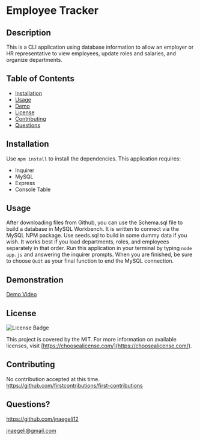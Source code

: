 # Employee Tracker 
## Description
This is a CLI application using database information to allow an employer or HR representative to view employees, update roles and salaries, and organize departments.
## Table of Contents
* [Installation](#installation)
* [Usage](#usage)
* [Demo](#demonstration)
* [License](#license)
* [Contributing](#contributing)
* [Questions](#questions)
## Installation
Use `npm install` to install the dependencies. This application requires:
- Inquirer
- MySQL
- Express
- Console Table
## Usage
After downloading files from Github, you can use the Schema.sql file to build a database in MySQL Workbench. It is written to connect via the MySQL NPM package. Use seeds.sql to build in some dummy data if you wish. It works best if you load departments, roles, and employees separately in that order.
Run this application in your terminal by typing `node app.js` and answering the inquirer prompts. When you are finished, be sure to choose `Quit` as your final function to end the MySQL connection.
## Demonstration
[Demo Video](https://drive.google.com/file/d/1HUfJn14mLWkfrkMQ5WqfCUe6u54qvK0B/view)
## License
![License Badge](https://img.shields.io/badge/license-MIT-blue)

This project is covered by the MIT. For more information on available licenses, visit [https://choosealicense.com/](https://choosealicense.com/).
## Contributing
No contribution accepted at this time.
https://github.com/firstcontributions/first-contributions
## Questions?
https://github.com/jnaegeli12

jnaegeli@gmail.com